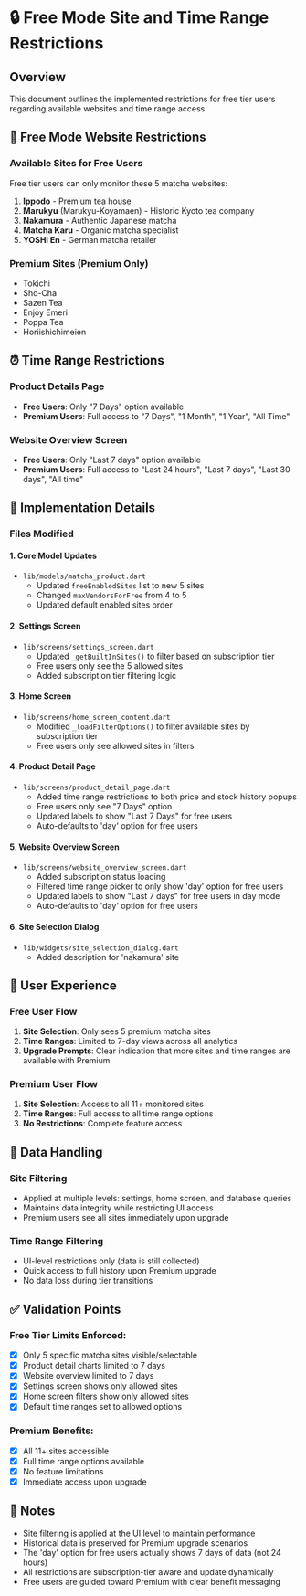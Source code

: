 # 🔒 Free Mode Site and Time Range Restrictions

## Overview
This document outlines the implemented restrictions for free tier users regarding available websites and time range access.

## 📍 Free Mode Website Restrictions

### Available Sites for Free Users
Free tier users can only monitor these 5 matcha websites:
1. **Ippodo** - Premium tea house
2. **Marukyu** (Marukyu-Koyamaen) - Historic Kyoto tea company  
3. **Nakamura** - Authentic Japanese matcha
4. **Matcha Karu** - Organic matcha specialist
5. **YOSHI En** - German matcha retailer

### Premium Sites (Premium Only)
- Tokichi
- Sho-Cha
- Sazen Tea
- Enjoy Emeri
- Poppa Tea
- Horiishichimeien

## ⏰ Time Range Restrictions

### Product Details Page
- **Free Users**: Only "7 Days" option available
- **Premium Users**: Full access to "7 Days", "1 Month", "1 Year", "All Time"

### Website Overview Screen  
- **Free Users**: Only "Last 7 days" option available
- **Premium Users**: Full access to "Last 24 hours", "Last 7 days", "Last 30 days", "All time"

## 🔧 Implementation Details

### Files Modified

#### 1. Core Model Updates
- `lib/models/matcha_product.dart`
  - Updated `freeEnabledSites` list to new 5 sites
  - Changed `maxVendorsForFree` from 4 to 5
  - Updated default enabled sites order

#### 2. Settings Screen
- `lib/screens/settings_screen.dart`
  - Updated `_getBuiltInSites()` to filter based on subscription tier
  - Free users only see the 5 allowed sites
  - Added subscription tier filtering logic

#### 3. Home Screen
- `lib/screens/home_screen_content.dart`
  - Modified `_loadFilterOptions()` to filter available sites by subscription tier
  - Free users only see allowed sites in filters

#### 4. Product Detail Page
- `lib/screens/product_detail_page.dart`
  - Added time range restrictions to both price and stock history popups
  - Free users only see "7 Days" option
  - Updated labels to show "Last 7 Days" for free users
  - Auto-defaults to 'day' option for free users

#### 5. Website Overview Screen
- `lib/screens/website_overview_screen.dart`
  - Added subscription status loading
  - Filtered time range picker to only show 'day' option for free users
  - Updated labels to show "Last 7 days" for free users in day mode
  - Auto-defaults to 'day' option for free users

#### 6. Site Selection Dialog
- `lib/widgets/site_selection_dialog.dart`
  - Added description for 'nakamura' site

## 🎯 User Experience

### Free User Flow
1. **Site Selection**: Only sees 5 premium matcha sites
2. **Time Ranges**: Limited to 7-day views across all analytics
3. **Upgrade Prompts**: Clear indication that more sites and time ranges are available with Premium

### Premium User Flow
1. **Site Selection**: Access to all 11+ monitored sites
2. **Time Ranges**: Full access to all time range options
3. **No Restrictions**: Complete feature access

## 🔄 Data Handling

### Site Filtering
- Applied at multiple levels: settings, home screen, and database queries
- Maintains data integrity while restricting UI access
- Premium users see all sites immediately upon upgrade

### Time Range Filtering  
- UI-level restrictions only (data is still collected)
- Quick access to full history upon Premium upgrade
- No data loss during tier transitions

## ✅ Validation Points

### Free Tier Limits Enforced:
- [x] Only 5 specific matcha sites visible/selectable
- [x] Product detail charts limited to 7 days
- [x] Website overview limited to 7 days  
- [x] Settings screen shows only allowed sites
- [x] Home screen filters show only allowed sites
- [x] Default time ranges set to allowed options

### Premium Benefits:
- [x] All 11+ sites accessible
- [x] Full time range options available
- [x] No feature limitations
- [x] Immediate access upon upgrade

## 📝 Notes

- Site filtering is applied at the UI level to maintain performance
- Historical data is preserved for Premium upgrade scenarios  
- The 'day' option for free users actually shows 7 days of data (not 24 hours)
- All restrictions are subscription-tier aware and update dynamically
- Free users are guided toward Premium with clear benefit messaging

